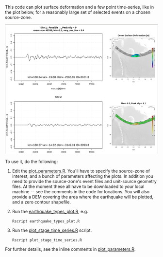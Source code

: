 This code can plot surface deformation and a few point time-series, like in the plot below, for a reasonably large set of selected events on a chosen source-zone.

![Example of the plots that can be made.](Example_plot.png "The script can make plots like this for many earthquake events.")

To use it, do the following:

1. Edit the [plot_parameters.R](plot_parameters.R). You'll have to specify the source-zone of interest, and a bunch of parameters affecting the plots. In addition you need to provide the source-zone's event files and unit-source geometry files. At the moment these all have to be downloaded to your local machine -- see the comments in the code for locations. You will also provide a DEM covering the area where the earthquake will be plotted, and a zero contour shapefile.

2. Run the [earthquake_types_plot.R](earthquake_types_plot.R), e.g.

    `Rscript earthquake_types_plot.R`

3. Run the [plot_stage_time_series.R](plot_stage_time_series.R) script.

    `Rscript plot_stage_time_series.R`

For further details, see the inline comments in [plot_parameters.R](plot_parameters.R).
